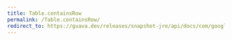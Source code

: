 ```yaml
---
title: Table.containsRow
permalink: /Table.containsRow/
redirect_to: https://guava.dev/releases/snapshot-jre/api/docs/com/google/common/collect/Table.html#containsRow-java.lang.Object-
---
```


